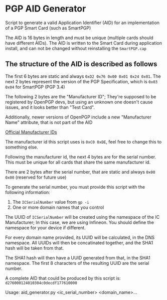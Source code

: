 # PGP AID Generator

Script to generate a valid Application Identifier (AID) for an implementation
of a PGP Smart Card (such as SmartPGP)

The AID is 16 bytes in length and must be unique (multiple cards should have different AIDs).
The AID is written to the Smart Card during application install, and can not be changed without
reinstalling the `SmartPGP.cap`

## The structure of the AID is described as follows

The first 6 bytes are static and always `0xD2 0x76 0x00 0x01 0x24 0x01`. The next 2 bytes represent the version of the PGP Specification, which is `0x03 0x04` for SmartPGP (PGP 3.4)

The following 2 bytes are the "Manufacturer ID"; They're supposed to be registered by OpenPGP devs, but using an unknown one doesn't cause issues, and it looks better than "Test Card".

Additionally, newer versions of OpenPGP include a new "Manufacturer Name" attribute, that is not part of the AID

[Official Manufacturer IDs](https://git.gnupg.org/cgi-bin/gitweb.cgi?p=gnupg.git;a=blob;f=scd/app-openpgp.c;hb=HEAD#l292)

The manufacturer id this script uses is `0xC0 0xDE`, feel free to change this to something else.

Following the manufacturer id, the next 4 bytes are for the serial number. This must be unique for all cards that share the same manufacturer id.

There are 2 bytes after the serial number, that are static and always `0x00 0x00` (reserved for future use)

To generate the serial number, you must provide this script with the following information:

1. The `ICSerialNumber` value from `gp -i`
2. One or more domain names that you control

The UUID of `ICSerialNumber` will be created using the namespace of the IC Manufacturer; In this
case, we are using Infineon. You should define the namespace for your device if different.

For every domain name provided, its UUID will be calculated, in the DNS namespace.
All UUIDs will then be concatinated together, and the SHA1 hash will be taken from that.

The SHA1 hash will then have a UUID generated from that, in the SHA1 namespace.
The first 8 characters of the resulting UUID are the serial number.

A complete AID that could be produced by this script is: `d276000124010304c0decdf177610000`

Usage:
    aid_generator.py <ic_serial_number> <domain_name>...

